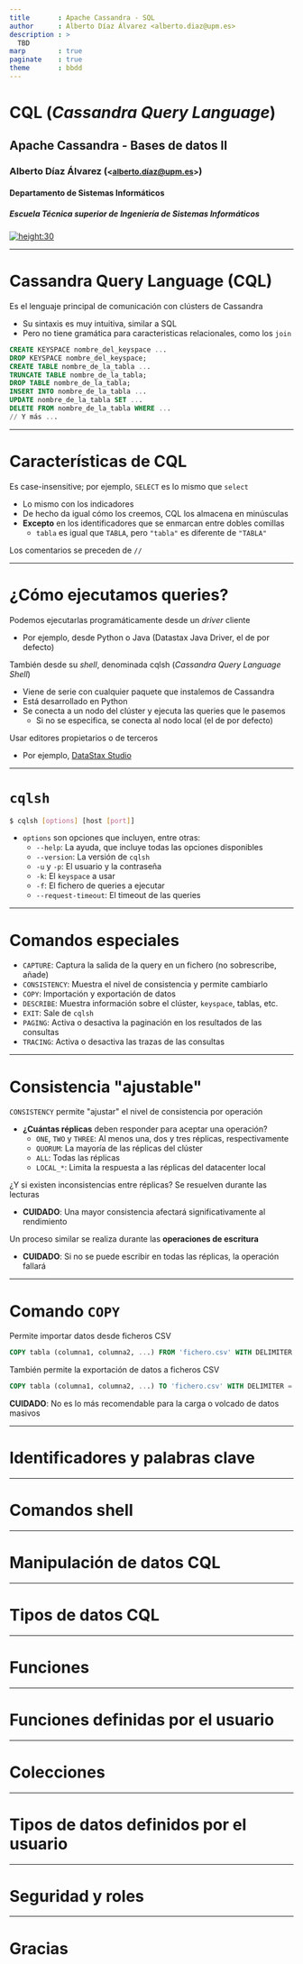```yaml
---
title       : Apache Cassandra - SQL
author      : Alberto Díaz Álvarez <alberto.diaz@upm.es>
description : >
  TBD
marp        : true
paginate    : true
theme       : bbdd
---
```


<!-- _class: titlepage -->

# CQL (_Cassandra Query Language_)

## Apache Cassandra - Bases de datos II

### Alberto Díaz Álvarez (<small><alberto.díaz@upm.es></small>)

#### Departamento de Sistemas Informáticos

##### Escuela Técnica superior de Ingeniería de Sistemas Informáticos

[![height:30](https://img.shields.io/badge/License-CC%20BY--NC--SA%204.0-informational.svg)](https://creativecommons.org/licenses/by-nc-sa/4.0/)

---

# Cassandra Query Language (CQL)

Es el lenguaje principal de comunicación con clústers de Cassandra

- Su sintaxis es muy intuitiva, similar a SQL
- Pero no tiene gramática para caracteristicas relacionales, como los `join`

```sql
CREATE KEYSPACE nombre_del_keyspace ...
DROP KEYSPACE nombre_del_keyspace;
CREATE TABLE nombre_de_la_tabla ...
TRUNCATE TABLE nombre_de_la_tabla;
DROP TABLE nombre_de_la_tabla;
INSERT INTO nombre_de_la_tabla ...
UPDATE nombre_de_la_tabla SET ...
DELETE FROM nombre_de_la_tabla WHERE ...
// Y más ...
```

---

# Características de CQL

Es case-insensitive; por ejemplo, `SELECT` es lo mismo que `select`

- Lo mismo con los indicadores
- De hecho da igual cómo los creemos, CQL los almacena en minúsculas
- **Excepto** en los identificadores que se enmarcan entre dobles comillas
  - `tabla` es igual que `TABLA`, pero `"tabla"` es diferente de `"TABLA"`

Los comentarios se preceden de `//`

---

# ¿Cómo ejecutamos queries?

Podemos ejecutarlas programáticamente desde un _driver_ cliente

- Por ejemplo, desde Python o Java (Datastax Java Driver, el de por defecto)

También desde su _shell_, denominada cqlsh (_Cassandra Query Language Shell_)

- Viene de serie con cualquier paquete que instalemos de Cassandra
- Está desarrollado en Python
- Se conecta a un nodo del clúster y ejecuta las queries que le pasemos
  - Si no se especifica, se conecta al nodo local (el de por defecto)

Usar editores propietarios o de terceros

- Por ejemplo, [DataStax Studio](https://docs.datastax.com/en/studio/6.8/studio/aboutStudio.html)

---

# `cqlsh`

```bash
$ cqlsh [options] [host [port]]
```

- `options` son opciones que incluyen, entre otras:
  - `--help`: La ayuda, que incluye todas las opciones disponibles
  - `--version`: La versión de `cqlsh`
  - `-u` y `-p`: El usuario y la contraseña
  - `-k`: El `keyspace` a usar
  - `-f`: El fichero de queries a ejecutar
  - `--request-timeout`: El timeout de las queries

---

# Comandos especiales

- `CAPTURE`: Captura la salida de la query en un fichero (no sobrescribe, añade)
- `CONSISTENCY`: Muestra el nivel de consistencia y permite cambiarlo
- `COPY`: Importación y exportación de datos
- `DESCRIBE`: Muestra información sobre el clúster, `keyspace`, tablas, etc.
- `EXIT`: Sale de `cqlsh`
- `PAGING`: Activa o desactiva la paginación en los resultados de las consultas
- `TRACING`: Activa o desactiva las trazas de las consultas

---

# Consistencia "ajustable"

`CONSISTENCY` permite "ajustar" el nivel de consistencia por operación

- **¿Cuántas réplicas** deben responder para aceptar una operación?
  - `ONE`, `TWO` y `THREE`: Al menos una, dos y tres réplicas, respectivamente
  - `QUORUM`: La mayoría de las réplicas del clúster
  - `ALL`: Todas las réplicas
  - `LOCAL_*`: Limita la respuesta a las réplicas del datacenter local

¿Y si existen inconsistencias entre réplicas? Se resuelven durante las lecturas

- **CUIDADO**: Una mayor consistencia afectará significativamente al rendimiento

Un proceso similar se realiza durante las **operaciones de escritura**

- **CUIDADO**: Si no se puede escribir en todas las réplicas, la operación fallará

---

# Comando `COPY`

Permite importar datos desde ficheros CSV

```sql
COPY tabla (columna1, columna2, ...) FROM 'fichero.csv' WITH DELIMITER = ',' AND HEADER = TRUE;
```

También permite la exportación de datos a ficheros CSV

```sql
COPY tabla (columna1, columna2, ...) TO 'fichero.csv' WITH DELIMITER = ',' AND HEADER = TRUE;
```

**CUIDADO**: No es lo más recomendable para la carga o volcado de datos masivos

---

# Identificadores y palabras clave<!-- _class: section -->

---

# Comandos shell<!-- _class: section -->

---

# Manipulación de datos CQL<!-- _class: section -->

---

# Tipos de datos CQL<!-- _class: section -->

---

# Funciones<!-- _class: section -->

---

# Funciones definidas por el usuario<!-- _class: section -->

---

# Colecciones<!-- _class: section -->

---

# Tipos de datos definidos por el usuario<!-- _class: section -->

---

# Seguridad y roles<!-- _class: section -->

---

# Gracias<!-- _class: section -->
